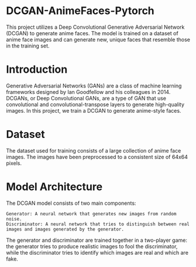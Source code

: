# DCGAN-AnimeFaces-Pytorch
This project utilizes a Deep Convolutional Generative Adversarial Network (DCGAN) to generate anime faces. The model is trained on a dataset of anime face images and can generate new, unique faces that resemble those in the training set.

# Introduction

Generative Adversarial Networks (GANs) are a class of machine learning frameworks designed by Ian Goodfellow and his colleagues in 2014. DCGANs, or Deep Convolutional GANs, are a type of GAN that use convolutional and convolutional-transpose layers to generate high-quality images. In this project, we train a DCGAN to generate anime-style faces.
# Dataset

The dataset used for training consists of a large collection of anime face images. The images have been preprocessed to a consistent size of 64x64 pixels.
# Model Architecture

The DCGAN model consists of two main components:

    Generator: A neural network that generates new images from random noise.
    Discriminator: A neural network that tries to distinguish between real images and images generated by the generator.

The generator and discriminator are trained together in a two-player game: the generator tries to produce realistic images to fool the discriminator, while the discriminator tries to identify which images are real and which are fake.
